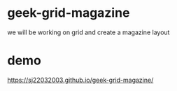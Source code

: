 # geek-grid-magazine
we will be working on grid and create a magazine layout

# demo
https://sj22032003.github.io/geek-grid-magazine/
